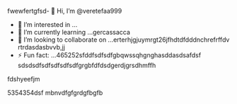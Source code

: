 fwewfertgfsd- 👋 Hi, I’m @veretefaa999
- 👀 I’m interested in ...
- 🌱 I’m currently learning ...gercassacca
- 💞️ I’m looking to collaborate on ...erterhjgjuymrgt26jfhdtdfdddnchrefrffdv rtrdasdasbvvb,jj
- ⚡ Fun fact: ...465252sfddfsdfsdfgbqwssqhgnghasddasdsafdsf
sdsdsdfsdfsdfsdfsdfgrgbfdfdsdgerdjgrsdhmffh
<!---dfdfgdfsd66dgj26132grrgfsfddshgnhgdbggdffdsaasfvb
veretefaa/veretefaa is a ✨ special ✨ repository because its `README.md3545` (t456his file) appears on your GitHub profile.aw
You can click the Preview link to take a look at your changes.4gsbfdvcvbcvdfs
--->fdshyeefjm
5354354dsf
mbnvdfgfgrdgfbgfb
